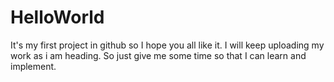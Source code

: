 # HelloWorld
It's my first project in github so I hope you all like it. I will keep uploading my work as i am heading.
So just give me some time so that I can learn and implement.
